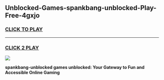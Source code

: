 
## Unblocked-Games-spankbang-unblocked-Play-Free-4gxjo
<h3>
<a href="https://premium76.site?title=spankbang-unblocked&ref=18A1">CLICK TO PLAY</a></h3>
<hr>

<h3>
<a href="https://premium76.site?title=spankbang-unblocked&ref=18A1">CLICK 2 PLAY</a>
  
</h3>

<a href="https://premium76.site?title=spankbang-unblocked&ref=18A1"><img src="https://clearcache.store/games.png"></a>


**spankbang-unblocked games unblocked: Your Gateway to Fun and Accessible Online Gaming**
